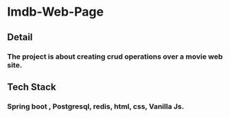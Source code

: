 # Imdb-Web-Page
## Detail
### The project is about creating crud operations over a movie web site.
## Tech Stack
### Spring boot , Postgresql, redis, html, css, Vanilla Js.
